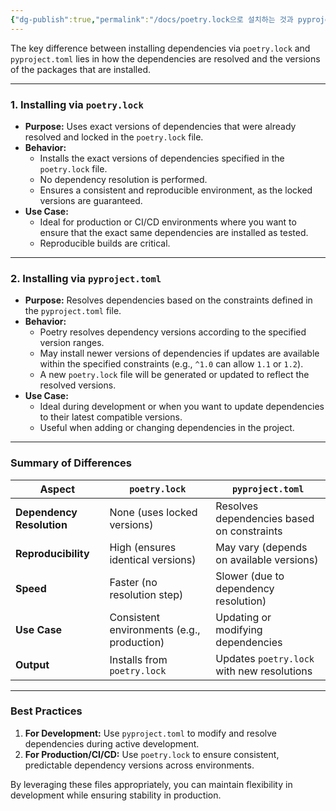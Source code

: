 ```yaml
---
{"dg-publish":true,"permalink":"/docs/poetry.lock으로 설치하는 것과 pyproject.toml로 설치하는 것의 차이/","title":"poetry.lock으로 설치하는 것과 pyproject.toml로 설치하는 것의 차이"}
---
```


The key difference between installing dependencies via `poetry.lock` and `pyproject.toml` lies in how the dependencies are resolved and the versions of the packages that are installed.

---

### 1. **Installing via `poetry.lock`**

- **Purpose:** Uses exact versions of dependencies that were already resolved and locked in the `poetry.lock` file.
- **Behavior:**
  - Installs the exact versions of dependencies specified in the `poetry.lock` file.
  - No dependency resolution is performed.
  - Ensures a consistent and reproducible environment, as the locked versions are guaranteed.
- **Use Case:**
  - Ideal for production or CI/CD environments where you want to ensure that the exact same dependencies are installed as tested.
  - Reproducible builds are critical.
  
---

### 2. **Installing via `pyproject.toml`**

- **Purpose:** Resolves dependencies based on the constraints defined in the `pyproject.toml` file.
- **Behavior:**
  - Poetry resolves dependency versions according to the specified version ranges.
  - May install newer versions of dependencies if updates are available within the specified constraints (e.g., `^1.0` can allow `1.1` or `1.2`).
  - A new `poetry.lock` file will be generated or updated to reflect the resolved versions.
- **Use Case:**
  - Ideal during development or when you want to update dependencies to their latest compatible versions.
  - Useful when adding or changing dependencies in the project.

---

### Summary of Differences

| **Aspect**                | **`poetry.lock`**                                | **`pyproject.toml`**                       |
|---------------------------|-------------------------------------------------|--------------------------------------------|
| **Dependency Resolution** | None (uses locked versions)                     | Resolves dependencies based on constraints |
| **Reproducibility**       | High (ensures identical versions)               | May vary (depends on available versions)   |
| **Speed**                 | Faster (no resolution step)                     | Slower (due to dependency resolution)      |
| **Use Case**              | Consistent environments (e.g., production)      | Updating or modifying dependencies         |
| **Output**                | Installs from `poetry.lock`                     | Updates `poetry.lock` with new resolutions |

---

### Best Practices

1. **For Development:** Use `pyproject.toml` to modify and resolve dependencies during active development.
2. **For Production/CI/CD:** Use `poetry.lock` to ensure consistent, predictable dependency versions across environments. 

By leveraging these files appropriately, you can maintain flexibility in development while ensuring stability in production.
